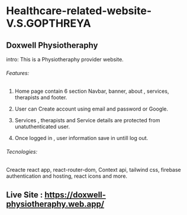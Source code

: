 # Healthcare-related-website-V.S.GOPTHREYA

## Doxwell Physiotheraphy

intro: This is a Physiotheraphy provider website.

###### Features:

1. Home page contain 6 section Navbar, banner, about , services, therapists and footer.

2. User can Create account using email and password or Google.

3. Services , therapists and Service details are protected from unatuthenticated user.

4. Once logged in , user information save in untill log out.

###### Tecnologies:

Creacte react app, react-router-dom, Context api, tailwind css, firebase authentication and hosting, react icons and more.

## Live Site : https://doxwell-physiotheraphy.web.app/
